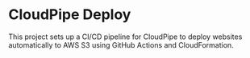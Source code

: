 # CloudPipe Deploy 

This project sets up a CI/CD pipeline for CloudPipe to deploy websites automatically to AWS S3 using GitHub Actions and CloudFormation.
